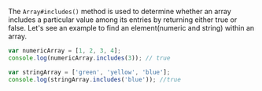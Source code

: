 
  The `Array#includes()` method is used to determine whether an array includes a particular value among its entries by returning either true or false. Let's see an example to find an element(numeric and string) within an array.

  ```javascript
  var numericArray = [1, 2, 3, 4];
  console.log(numericArray.includes(3)); // true

  var stringArray = ['green', 'yellow', 'blue'];
  console.log(stringArray.includes('blue')); //true
  ```
